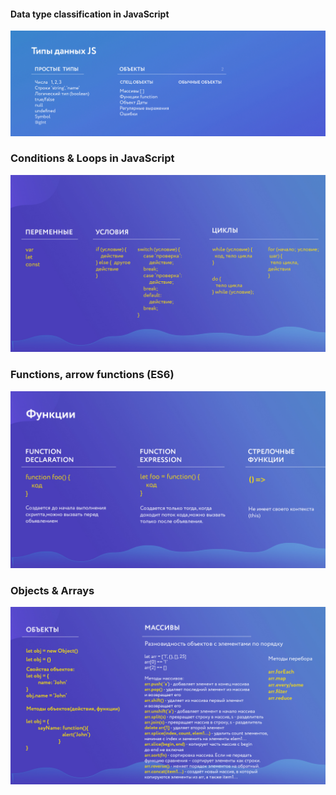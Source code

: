 #### Data type classification in JavaScript
![1.png](JavaScript%20basics/11.%20Data%20type%20classification%20in%20JavaScript/types_2020.jpg)
### Conditions & Loops in JavaScript
![2.jpg](JavaScript%20basics/22.%20Loops/Conditions%20&%20Loops.jpg)
### Functions, arrow functions (ES6)
![3.jpg](JavaScript%20basics/25.%20Functions,%20arrow%20functions%20(ES6)/functions.jpg)
### Objects & Arrays
![4.jpg](JavaScript%20basics/33.%20Arrays%20and%20pseudo-arrays/Objects_Arrays.jpg)
